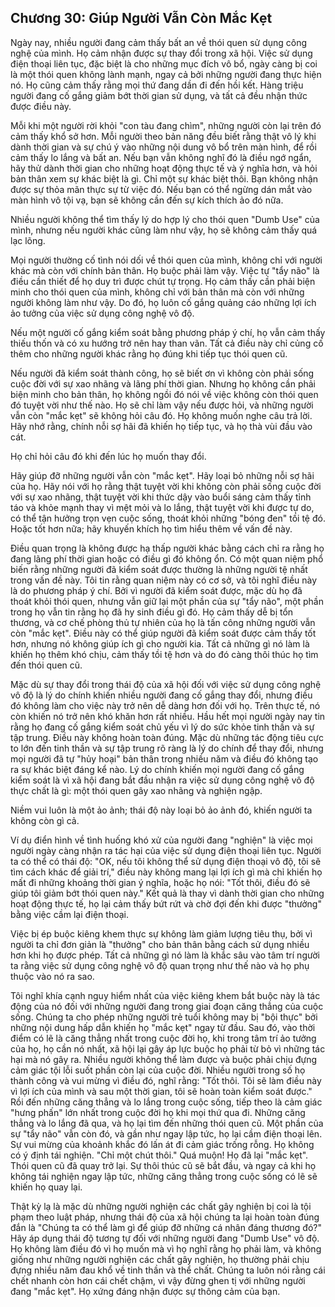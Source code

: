## Chương 30: Giúp Người Vẫn Còn Mắc Kẹt

Ngày nay, nhiều người đang cảm thấy bất an về thói quen sử dụng công nghệ của mình. Họ cảm nhận được sự thay đổi trong xã hội. Việc sử dụng điện thoại liên tục, đặc biệt là cho những mục đích vô bổ, ngày càng bị coi là một thói quen không lành mạnh, ngay cả bởi những người đang thực hiện nó. Họ cũng cảm thấy rằng mọi thứ đang dần đi đến hồi kết. Hàng triệu người đang cố gắng giảm bớt thời gian sử dụng, và tất cả đều nhận thức được điều này.

Mỗi khi một người rời khỏi "con tàu đang chìm", những người còn lại trên đó cảm thấy khổ sở hơn. Mỗi người theo bản năng đều biết rằng thật vô lý khi dành thời gian và sự chú ý vào những nội dung vô bổ trên màn hình, để rồi cảm thấy lo lắng và bất an. Nếu bạn vẫn không nghĩ đó là điều ngớ ngẩn, hãy thử dành thời gian cho những hoạt động thực tế và ý nghĩa hơn, và hỏi bản thân xem sự khác biệt là gì. Chỉ một sự khác biệt thôi. Bạn không nhận được sự thỏa mãn thực sự từ việc đó. Nếu bạn có thể ngừng dán mắt vào màn hình vô tội vạ, bạn sẽ không cần đến sự kích thích ảo đó nữa.

Nhiều người không thể tìm thấy lý do hợp lý cho thói quen "Dumb Use" của mình, nhưng nếu người khác cũng làm như vậy, họ sẽ không cảm thấy quá lạc lõng.

Mọi người thường cố tình nói dối về thói quen của mình, không chỉ với người khác mà còn với chính bản thân. Họ buộc phải làm vậy. Việc tự "tẩy não" là điều cần thiết để họ duy trì được chút tự trọng. Họ cảm thấy cần phải biện minh cho thói quen của mình, không chỉ với bản thân mà còn với những người không làm như vậy. Do đó, họ luôn cố gắng quảng cáo những lợi ích ảo tưởng của việc sử dụng công nghệ vô độ.

Nếu một người cố gắng kiểm soát bằng phương pháp ý chí, họ vẫn cảm thấy thiếu thốn và có xu hướng trở nên hay than vãn. Tất cả điều này chỉ củng cố thêm cho những người khác rằng họ đúng khi tiếp tục thói quen cũ.

Nếu người đã kiểm soát thành công, họ sẽ biết ơn vì không còn phải sống cuộc đời với sự xao nhãng và lãng phí thời gian. Nhưng họ không cần phải biện minh cho bản thân, họ không ngồi đó nói về việc không còn thói quen đó tuyệt vời như thế nào. Họ sẽ chỉ làm vậy nếu được hỏi, và những người vẫn còn "mắc kẹt" sẽ không hỏi câu đó. Họ không muốn nghe câu trả lời. Hãy nhớ rằng, chính nỗi sợ hãi đã khiến họ tiếp tục, và họ thà vùi đầu vào cát.

Họ chỉ hỏi câu đó khi đến lúc họ muốn thay đổi.

Hãy giúp đỡ những người vẫn còn "mắc kẹt". Hãy loại bỏ những nỗi sợ hãi của họ. Hãy nói với họ rằng thật tuyệt vời khi không còn phải sống cuộc đời với sự xao nhãng, thật tuyệt vời khi thức dậy vào buổi sáng cảm thấy tỉnh táo và khỏe mạnh thay vì mệt mỏi và lo lắng, thật tuyệt vời khi được tự do, có thể tận hưởng trọn vẹn cuộc sống, thoát khỏi những "bóng đen" tồi tệ đó. Hoặc tốt hơn nữa; hãy khuyến khích họ tìm hiểu thêm về vấn đề này.

Điều quan trọng là không được hạ thấp người khác bằng cách chỉ ra rằng họ đang lãng phí thời gian hoặc có điều gì đó không ổn. Có một quan niệm phổ biến rằng những người đã kiểm soát được thường là những người tệ nhất trong vấn đề này. Tôi tin rằng quan niệm này có cơ sở, và tôi nghĩ điều này là do phương pháp ý chí. Bởi vì người đã kiểm soát được, mặc dù họ đã thoát khỏi thói quen, nhưng vẫn giữ lại một phần của sự "tẩy não", một phần trong họ vẫn tin rằng họ đã hy sinh điều gì đó. Họ cảm thấy dễ bị tổn thương, và cơ chế phòng thủ tự nhiên của họ là tấn công những người vẫn còn "mắc kẹt". Điều này có thể giúp người đã kiểm soát được cảm thấy tốt hơn, nhưng nó không giúp ích gì cho người kia. Tất cả những gì nó làm là khiến họ thêm khó chịu, cảm thấy tồi tệ hơn và do đó càng thôi thúc họ tìm đến thói quen cũ.

Mặc dù sự thay đổi trong thái độ của xã hội đối với việc sử dụng công nghệ vô độ là lý do chính khiến nhiều người đang cố gắng thay đổi, nhưng điều đó không làm cho việc này trở nên dễ dàng hơn đối với họ. Trên thực tế, nó còn khiến nó trở nên khó khăn hơn rất nhiều. Hầu hết mọi người ngày nay tin rằng họ đang cố gắng kiểm soát chủ yếu vì lý do sức khỏe tinh thần và sự tập trung. Điều này không hoàn toàn đúng. Mặc dù những tác động tiêu cực to lớn đến tinh thần và sự tập trung rõ ràng là lý do chính để thay đổi, nhưng mọi người đã tự "hủy hoại" bản thân trong nhiều năm và điều đó không tạo ra sự khác biệt đáng kể nào. Lý do chính khiến mọi người đang cố gắng kiểm soát là vì xã hội đang bắt đầu nhận ra việc sử dụng công nghệ vô độ thực chất là gì: một thói quen gây xao nhãng và nghiện ngập.

Niềm vui luôn là một ảo ảnh; thái độ này loại bỏ ảo ảnh đó, khiến người ta không còn gì cả.

Ví dụ điển hình về tình huống khó xử của người đang "nghiện" là việc mọi người ngày càng nhận ra tác hại của việc sử dụng điện thoại liên tục. Người ta có thể có thái độ: "OK, nếu tôi không thể sử dụng điện thoại vô độ, tôi sẽ tìm cách khác để giải trí," điều này không mang lại lợi ích gì mà chỉ khiến họ mất đi những khoảng thời gian ý nghĩa, hoặc họ nói: "Tốt thôi, điều đó sẽ giúp tôi giảm bớt thói quen này." Kết quả là thay vì dành thời gian cho những hoạt động thực tế, họ lại cảm thấy bứt rứt và chờ đợi đến khi được "thưởng" bằng việc cầm lại điện thoại.

Việc bị ép buộc kiêng khem thực sự không làm giảm lượng tiêu thụ, bởi vì người ta chỉ đơn giản là "thưởng" cho bản thân bằng cách sử dụng nhiều hơn khi họ được phép. Tất cả những gì nó làm là khắc sâu vào tâm trí người ta rằng việc sử dụng công nghệ vô độ quan trọng như thế nào và họ phụ thuộc vào nó ra sao.

Tôi nghĩ khía cạnh nguy hiểm nhất của việc kiêng khem bắt buộc này là tác động của nó đối với những người đang trong giai đoạn căng thẳng của cuộc sống. Chúng ta cho phép những người trẻ tuổi không may bị "bội thực" bởi những nội dung hấp dẫn khiến họ "mắc kẹt" ngay từ đầu. Sau đó, vào thời điểm có lẽ là căng thẳng nhất trong cuộc đời họ, khi trong tâm trí ảo tưởng của họ, họ cần nó nhất, xã hội lại gây áp lực buộc họ phải từ bỏ vì những tác hại mà nó gây ra. Nhiều người không thể làm được và buộc phải chịu đựng cảm giác tội lỗi suốt phần còn lại của cuộc đời. Nhiều người trong số họ thành công và vui mừng vì điều đó, nghĩ rằng: "Tốt thôi. Tôi sẽ làm điều này vì lợi ích của mình và sau một thời gian, tôi sẽ hoàn toàn kiểm soát được." Rồi đến những căng thẳng và lo lắng trong cuộc sống, tiếp theo là cảm giác "hưng phấn" lớn nhất trong cuộc đời họ khi mọi thứ qua đi. Những căng thẳng và lo lắng đã qua, và họ lại tìm đến những thói quen cũ. Một phần của sự "tẩy não" vẫn còn đó, và gần như ngay lập tức, họ lại cầm điện thoại lên. Sự vui mừng của khoảnh khắc đó lấn át đi cảm giác trống rỗng. Họ không có ý định tái nghiện. "Chỉ một chút thôi." Quá muộn! Họ đã lại "mắc kẹt". Thói quen cũ đã quay trở lại. Sự thôi thúc cũ sẽ bắt đầu, và ngay cả khi họ không tái nghiện ngay lập tức, những căng thẳng trong cuộc sống có lẽ sẽ khiến họ quay lại.

Thật kỳ lạ là mặc dù những người nghiện các chất gây nghiện bị coi là tội phạm theo luật pháp, nhưng thái độ của xã hội chúng ta lại hoàn toàn đúng đắn là "Chúng ta có thể làm gì để giúp đỡ những cá nhân đáng thương đó?" Hãy áp dụng thái độ tương tự đối với những người đang "Dumb Use" vô độ. Họ không làm điều đó vì họ muốn mà vì họ nghĩ rằng họ phải làm, và không giống như những người nghiện các chất gây nghiện, họ thường phải chịu đựng nhiều năm đau khổ về tinh thần và thể chất. Chúng ta luôn nói rằng cái chết nhanh còn hơn cái chết chậm, vì vậy đừng ghen tị với những người đang "mắc kẹt". Họ xứng đáng nhận được sự thông cảm của bạn.